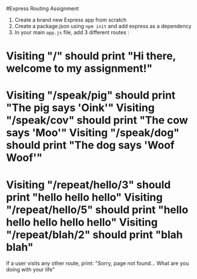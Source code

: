 #Express Routing Assignment

1. Create a brand new Express app from scratch
2. Create a package.json using `npm init` and add express as a dependency
3. In your main `app.js` file, add 3 different routes : 

Visiting "/" should print "Hi there, welcome to my assignment!"
==============================================================
Visiting "/speak/pig" should print "The pig says 'Oink'"
Visiting "/speak/cov" should print "The cow says 'Moo'"
Visiting "/speak/dog" should print "The dog says 'Woof Woof'"
==============================================================
Visiting "/repeat/hello/3" should print "hello hello hello"
Visiting "/repeat/hello/5" should print "hello hello hello hello hello"
Visiting "/repeat/blah/2"  should print "blah blah"
==============================================================
If a user visits any other route, print: 
	"Sorry, page not found... What are you doing with your life"